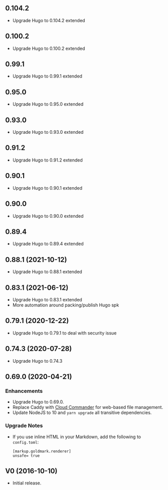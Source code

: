 ## 0.104.2

* Upgrade Hugo to 0.104.2 extended

## 0.100.2

* Upgrade Hugo to 0.100.2 extended

## 0.99.1

* Upgrade Hugo to 0.99.1 extended

## 0.95.0

* Upgrade Hugo to 0.95.0 extended

## 0.93.0

* Upgrade Hugo to 0.93.0 extended

## 0.91.2

* Upgrade Hugo to 0.91.2 extended

## 0.90.1

* Upgrade Hugo to 0.90.1 extended

## 0.90.0

* Upgrade Hugo to 0.90.0 extended

## 0.89.4

* Upgrade Hugo to 0.89.4 extended

## 0.88.1 (2021-10-12)

* Upgrade Hugo to 0.88.1 extended

## 0.83.1 (2021-06-12)

* Upgrade Hugo to 0.83.1 extended
* More automation around packing/publish Hugo spk

## 0.79.1 (2020-12-22)

* Upgrade Hugo to 0.79.1 to deal with security issue

## 0.74.3 (2020-07-28)

* Upgrade Hugo to 0.74.3

## 0.69.0 (2020-04-21)

### Enhancements

* Upgrade Hugo to 0.69.0.
* Replace Caddy with [Cloud Commander](https://cloudcmd.io/) for
  web-based file management.
* Update NodeJS to 10 and `yarn upgrade` all transitive dependencies.

### Upgrade Notes

* If you use inline HTML in your Markdown, add the following to `config.toml`:

  ```
  [markup.goldmark.renderer]
  unsafe= true
  ```

## V0 (2016-10-10)

* Initial release.
